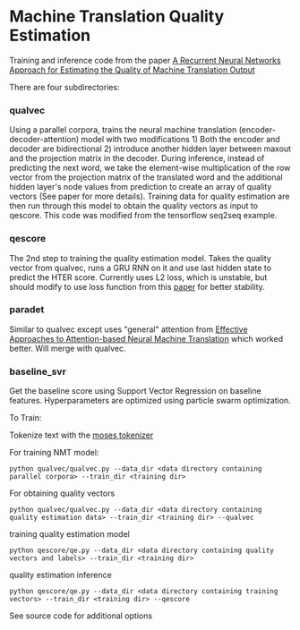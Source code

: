 # Machine Translation Quality Estimation

Training and inference code from the paper [A Recurrent Neural Networks Approach for Estimating the Quality of Machine Translation Output](http://www.aclweb.org/anthology/N16-1059)

There are four subdirectories:
### qualvec
Using a parallel corpora, trains the neural machine translation (encoder-decoder-attention) model  with two modifications 1) Both the encoder and decoder are bidirectional 2) introduce another hidden layer between maxout and the projection matrix in the decoder. During inference, instead of predicting the next word, we take the element-wise multiplication of the row vector from the projection matrix of the  translated word and the additional hidden layer's node values from prediction to create an array of quality vectors (See paper for more details). Training data for quality estimation are then run through this model to obtain the quality vectors as input to qescore. This code was modified from the tensorflow seq2seq example.

### qescore
The 2nd step to training the quality estimation model. Takes the quality vector from qualvec, runs a GRU RNN on it and use last hidden state to predict the HTER score. Currently uses L2 loss, which is unstable, but should modify to use loss function from this [paper](http://www.aclweb.org/anthology/P15-1150) for better stability.

### paradet
Similar to qualvec except uses "general" attention from [Effective Approaches to Attention-based Neural Machine Translation](https://arxiv.org/pdf/1508.04025.pdf) which worked better. Will merge with qualvec.

### baseline_svr
Get the baseline score using Support Vector Regression on baseline features. Hyperparameters are optimized using particle swarm optimization.

To Train:

Tokenize text with the [moses tokenizer](http://www.statmt.org/moses/?n=moses.baseline)

For training NMT model:
```
python qualvec/qualvec.py --data_dir <data directory containing parallel corpora> --train_dir <training dir>
```


For obtaining quality vectors
```
python qualvec/qualvec.py --data_dir <data directory containing quality estimation data> --train_dir <training dir> --qualvec
```

training quality estimation model 
```
python qescore/qe.py --data_dir <data directory containing quality vectors and labels> --train_dir <training dir>
```

quality estimation inference
```
python qescore/qe.py --data_dir <data directory containing training vectors> --train_dir <training dir> --qescore
```

See source code for additional options